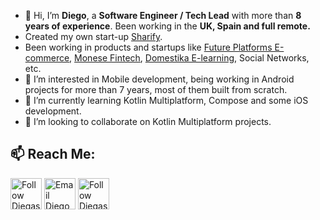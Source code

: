 - 👋 Hi, I’m **Diego**, a **Software Engineer / Tech Lead** with more than **8 years of experience**. Been working in the **UK, Spain and full remote.**
- Created my own start-up [Sharify](https://play.google.com/store/apps/details?id=es.sharifyapplabs.sharify&hl=en&gl=US).
- Been working in products and startups like [Future Platforms E-commerce](https://www.futureplatforms.com/), [Monese Fintech](https://monese.com/), [Domestika E-learning](https://www.domestika.org/), Social Networks, etc.
- 👀 I’m interested in Mobile development, being working in Android projects for more than 7 years, most of them built from scratch.
- 🌱 I’m currently learning Kotlin Multiplatform, Compose and some iOS development.
- 💞️ I’m looking to collaborate on Kotlin Multiplatform projects.


## 📫 Reach Me:

[<img src="https://user-images.githubusercontent.com/45268196/200141435-ca6639e2-942b-4ff4-a907-962e90bfe4a0.png" height="50em" align="center" alt="Follow Diegaspar on LinkedIn" title="Follow Diegaspar on LinkedIn"/>](https://linkedin.com/in/diegaspar)
[<img src="https://user-images.githubusercontent.com/45268196/200141619-1192fba9-c1da-4716-803b-cc29541f3578.png" height="50em" align="center" alt="Email Diego" title="Email Diego"/>](mailto:workwithmediego@gmail.com)
[<img src="https://user-images.githubusercontent.com/45268196/200141534-b540af4f-c3f5-4dd7-a4db-317cf6e1b7d9.jpg" height="50em" align="center" alt="Follow Diegaspar on Instagram" title="Follow Diegaspar on Instagram"/>](https://instagram.com/diegaspar)

